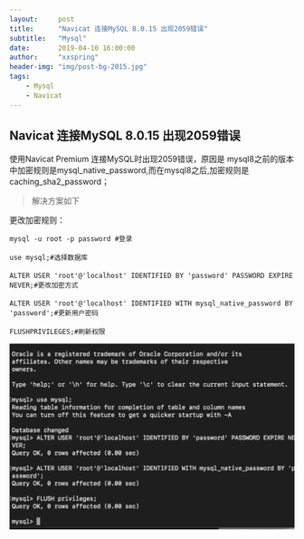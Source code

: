 ```yaml
---
layout:     post
title:      "Navicat 连接MySQL 8.0.15 出现2059错误"
subtitle:   "Mysql"
date:       2019-04-10 16:00:00
author:     "xxspring"
header-img: "img/post-bg-2015.jpg"
tags:
    - Mysql
    - Navicat
---
```


## Navicat 连接MySQL 8.0.15 出现2059错误

使用Navicat Premium 连接MySQL时出现2059错误，原因是 mysql8之前的版本中加密规则是mysql_native_password,而在mysql8之后,加密规则是caching_sha2_password；


>解决方案如下

更改加密规则：

```
mysql -u root -p password #登录

use mysql;#选择数据库

ALTER USER 'root'@'localhost' IDENTIFIED BY 'password' PASSWORD EXPIRE NEVER;#更改加密方式

ALTER USER 'root'@'localhost' IDENTIFIED WITH mysql_native_password BY 'password';#更新用户密码

FLUSHPRIVILEGES;#刷新权限
```

![截图](/img/2019-04-11-Mysql_error_2059.png "截图")
